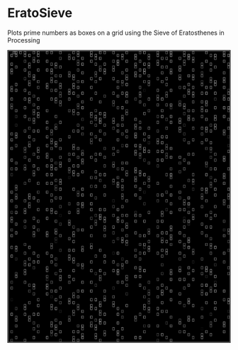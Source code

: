 EratoSieve
==========

Plots prime numbers as boxes on a grid using the Sieve of Eratosthenes in Processing

![Turn Prime for What?!](primes.jpg)
